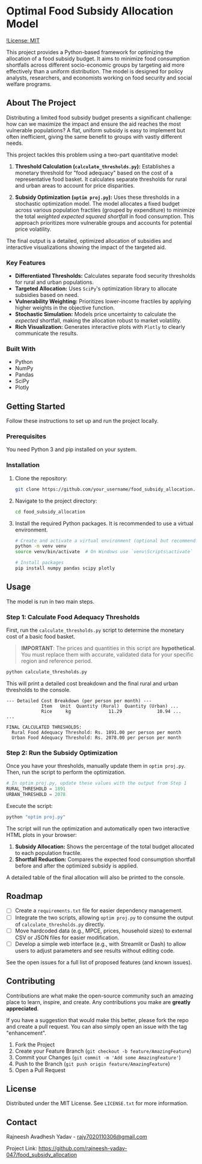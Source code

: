 # Optimal Food Subsidy Allocation Model

[!License: MIT](https://opensource.org/licenses/MIT)

This project provides a Python-based framework for optimizing the allocation of a food subsidy budget. It aims to minimize food consumption shortfalls across different socio-economic groups by targeting aid more effectively than a uniform distribution. The model is designed for policy analysts, researchers, and economists working on food security and social welfare programs.

## About The Project

Distributing a limited food subsidy budget presents a significant challenge: how can we maximize the impact and ensure the aid reaches the most vulnerable populations? A flat, uniform subsidy is easy to implement but often inefficient, giving the same benefit to groups with vastly different needs.

This project tackles this problem using a two-part quantitative model:

1.  **Threshold Calculation (`calculate_thresholds.py`):** Establishes a monetary threshold for "food adequacy" based on the cost of a representative food basket. It calculates separate thresholds for rural and urban areas to account for price disparities.

2.  **Subsidy Optimization (`optim proj.py`):** Uses these thresholds in a stochastic optimization model. The model allocates a fixed budget across various population fractiles (grouped by expenditure) to minimize the total *weighted expected squared shortfall* in food consumption. This approach prioritizes more vulnerable groups and accounts for potential price volatility.

The final output is a detailed, optimized allocation of subsidies and interactive visualizations showing the impact of the targeted aid.

### Key Features

*   **Differentiated Thresholds:** Calculates separate food security thresholds for rural and urban populations.
*   **Targeted Allocation:** Uses `SciPy`'s optimization library to allocate subsidies based on need.
*   **Vulnerability Weighting:** Prioritizes lower-income fractiles by applying higher weights in the objective function.
*   **Stochastic Simulation:** Models price uncertainty to calculate the *expected* shortfall, making the allocation robust to market volatility.
*   **Rich Visualization:** Generates interactive plots with `Plotly` to clearly communicate the results.

### Built With

*   Python
*   NumPy
*   Pandas
*   SciPy
*   Plotly

## Getting Started

Follow these instructions to set up and run the project locally.

### Prerequisites

You need Python 3 and pip installed on your system.

### Installation

1.  Clone the repository:
    ```sh
    git clone https://github.com/your_username/food_subsidy_allocation.git
    ```
2.  Navigate to the project directory:
    ```sh
    cd food_subsidy_allocation
    ```
3.  Install the required Python packages. It is recommended to use a virtual environment.
    ```sh
    # Create and activate a virtual environment (optional but recommended)
    python -m venv venv
    source venv/bin/activate  # On Windows use `venv\Scripts\activate`

    # Install packages
    pip install numpy pandas scipy plotly
    ```

## Usage

The model is run in two main steps.

### Step 1: Calculate Food Adequacy Thresholds

First, run the `calculate_thresholds.py` script to determine the monetary cost of a basic food basket.

> **IMPORTANT**: The prices and quantities in this script are **hypothetical**. You must replace them with accurate, validated data for your specific region and reference period.

```sh
python calculate_thresholds.py
```

This will print a detailed cost breakdown and the final rural and urban thresholds to the console.

```
--- Detailed Cost Breakdown (per person per month) ---
             Item   Unit  Quantity (Rural)  Quantity (Urban) ...
             Rice     kg              11.29             10.94 ...
...

FINAL CALCULATED THRESHOLDS:
  Rural Food Adequacy Threshold: Rs. 1891.00 per person per month
  Urban Food Adequacy Threshold: Rs. 2078.00 per person per month
```

### Step 2: Run the Subsidy Optimization

Once you have your thresholds, manually update them in `optim proj.py`. Then, run the script to perform the optimization.

```python
# In optim proj.py, update these values with the output from Step 1
RURAL_THRESHOLD = 1891
URBAN_THRESHOLD = 2078
```

Execute the script:
```sh
python "optim proj.py"
```

The script will run the optimization and automatically open two interactive HTML plots in your browser:

1.  **Subsidy Allocation:** Shows the percentage of the total budget allocated to each population fractile.
2.  **Shortfall Reduction:** Compares the expected food consumption shortfall before and after the optimized subsidy is applied.

A detailed table of the final allocation will also be printed to the console.

## Roadmap

*   [ ] Create a `requirements.txt` file for easier dependency management.
*   [ ] Integrate the two scripts, allowing `optim proj.py` to consume the output of `calculate_thresholds.py` directly.
*   [ ] Move hardcoded data (e.g., MPCE, prices, household sizes) to external CSV or JSON files for easier modification.
*   [ ] Develop a simple web interface (e.g., with Streamlit or Dash) to allow users to adjust parameters and see results without editing code.

See the open issues for a full list of proposed features (and known issues).

## Contributing

Contributions are what make the open-source community such an amazing place to learn, inspire, and create. Any contributions you make are **greatly appreciated**.

If you have a suggestion that would make this better, please fork the repo and create a pull request. You can also simply open an issue with the tag "enhancement".

1.  Fork the Project
2.  Create your Feature Branch (`git checkout -b feature/AmazingFeature`)
3.  Commit your Changes (`git commit -m 'Add some AmazingFeature'`)
4.  Push to the Branch (`git push origin feature/AmazingFeature`)
5.  Open a Pull Request

## License

Distributed under the MIT License. See `LICENSE.txt` for more information.

## Contact

Rajneesh Avadhesh Yadav - rajy7020110306@gmail.com

Project Link: https://github.com/rajneesh-yadav-047/food_subsidy_allocation